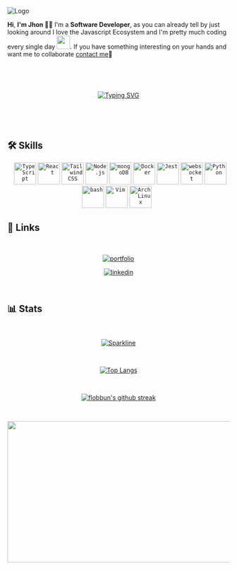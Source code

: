 
![Logo](https://media.licdn.com/dms/image/D4D16AQG9tf0nZ_T3_g/profile-displaybackgroundimage-shrink_350_1400/0/1669231641681?e=1692230400&v=beta&t=oappwAGAuvlc8aqkm9t1qY7Cy4fbHoykqtil9JSjxLg)

**Hi**, **I'm Jhon 🙋‍♂️** I'm a **Software Developer**, as you can already tell by just looking around I love the Javascript Ecosystem and I'm pretty much coding every single day <img src="https://media.giphy.com/media/WUlplcMpOCEmTGBtBW/giphy.gif" width="30">. If you have something interesting on your hands and want me to collaborate <a href="https://www.linkedin.com/in/jhon-jardim-dev/">contact me</a>💬

&nbsp;

<div align="center">
	
  &nbsp;
	
  [![Typing SVG](https://readme-typing-svg.demolab.com/?lines=Wanna+colab?+😉;Fullstack+Web+Developer+💻)](https://git.io/typing-svg)
 
  &nbsp;
 
</div>

&nbsp;

## 🛠 Skills

<div align="center">
	&nbsp;
	<code><img width="50" src="https://user-images.githubusercontent.com/25181517/183890598-19a0ac2d-e88a-4005-a8df-1ee36782fde1.png" alt="TypeScript" title="TypeScript"/></code>
	<code><img width="50" src="https://user-images.githubusercontent.com/25181517/183897015-94a058a6-b86e-4e42-a37f-bf92061753e5.png" alt="React" title="React"/></code>
	<code><img width="50" src="https://user-images.githubusercontent.com/25181517/202896760-337261ed-ee92-4979-84c4-d4b829c7355d.png" alt="Tailwind CSS" title="Tailwind CSS"/></code>
	<code><img width="50" src="https://user-images.githubusercontent.com/25181517/183568594-85e280a7-0d7e-4d1a-9028-c8c2209e073c.png" alt="Node.js" title="Node.js"/></code>
	<code><img width="50" src="https://user-images.githubusercontent.com/25181517/182884177-d48a8579-2cd0-447a-b9a6-ffc7cb02560e.png" alt="mongoDB" title="mongoDB"/></code>
	<code><img width="50" src="https://user-images.githubusercontent.com/25181517/117207330-263ba280-adf4-11eb-9b97-0ac5b40bc3be.png" alt="Docker" title="Docker"/></code>
	<code><img width="50" src="https://user-images.githubusercontent.com/25181517/187955005-f4ca6f1a-e727-497b-b81b-93fb9726268e.png" alt="Jest" title="Jest"/></code>
	<code><img width="50" src="https://user-images.githubusercontent.com/25181517/187070862-03888f18-2e63-4332-95fb-3ba4f2708e59.png" alt="websocket" title="websocket"/></code>
	<code><img width="50" src="https://user-images.githubusercontent.com/25181517/183423507-c056a6f9-1ba8-4312-a350-19bcbc5a8697.png" alt="Python" title="Python"/></code>
	<code><img width="50" src="https://user-images.githubusercontent.com/25181517/192158606-7c2ef6bd-6e04-47cf-b5bc-da2797cb5bda.png" alt="bash" title="bash"/></code>
	<code><img width="50" src="https://user-images.githubusercontent.com/25181517/192108889-232b3431-a585-4b36-a62d-9078bd3641d9.png" alt="Vim" title="Vim"/></code>
	<code><img width="50" src="https://user-images.githubusercontent.com/25181517/186884156-e63da389-f3e1-4dca-a6c1-d76e886ba22a.png" alt="Arch Linux" title="Arch Linux"/></code>
	&nbsp;
</div>


## 🔗 Links

<div align="center">
	
  &nbsp;
  
  [![portfolio](https://img.shields.io/badge/my_portfolio-000?style=for-the-badge&logo=ko-fi&logoColor=white)](https://jhonaguiar.fly.dev/)
  
  [![linkedin](https://img.shields.io/badge/linkedin-0A66C2?style=for-the-badge&logo=linkedin&logoColor=white)](https://www.linkedin.com/in/jhon-jardim-dev/)
  
  &nbsp;
 
</div>

## 📊 Stats

<div align="center">

  &nbsp;

  [![Sparkline](https://stars.medv.io/Naereen/badges.svg)](https://stars.medv.io/flobbun/badges)

  &nbsp;
    
  [![Top Langs](https://github-readme-stats.vercel.app/api/top-langs/?username=flobbun&layout=compact&langs_count=8)](https://github.com/flobbun)

  &nbsp;

  [![flobbun's github streak](https://github-readme-streak-stats.herokuapp.com/?user=flobbun&theme=blue-green)](https://github.com/flobbun)

  &nbsp;
  
</div>

<img height="320" width="1024" src="https://viralviralvideos.com/wp-content/uploads/2014/06/GIF-Hacker.gif"/>

